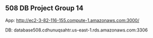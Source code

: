 ## 508 DB Project Group 14 

App:
http://ec2-3-82-116-155.compute-1.amazonaws.com:3000/

DB: 
database508.cdhunuqsahtr.us-east-1.rds.amazonaws.com:3306

